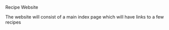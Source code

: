 Recipe Website 

The website will consist of a main index page which will have links to a few recipes 